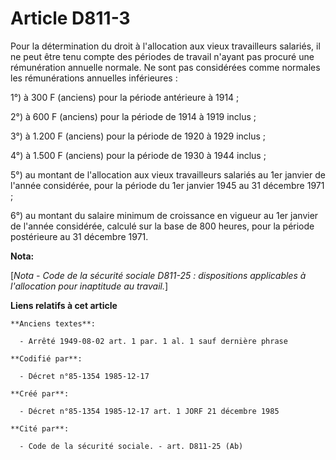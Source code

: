 # Article D811-3

Pour la détermination du droit à l'allocation aux vieux travailleurs salariés, il ne peut être tenu compte des périodes de
travail n'ayant pas procuré une rémunération annuelle normale. Ne sont pas considérées comme normales les rémunérations
annuelles inférieures : 

1°) à 300 F (anciens) pour la période antérieure à 1914 ; 

2°) à 600 F (anciens) pour la période de 1914 à 1919 inclus ; 

3°) à 1.200 F (anciens) pour la période de 1920 à 1929 inclus ; 

4°) à 1.500 F (anciens) pour la période de 1930 à 1944 inclus ; 

5°) au montant de l'allocation aux vieux travailleurs salariés au 1er janvier de l'année considérée, pour la période du 1er
janvier 1945 au 31 décembre 1971 ; 

6°) au montant du salaire minimum de croissance en vigueur au 1er janvier de l'année considérée, calculé sur la base de 800
heures, pour la période postérieure au 31 décembre 1971.

**Nota:**

[*Nota - Code de la sécurité sociale D811-25 : dispositions applicables à l'allocation pour inaptitude au travail.*]

**Liens relatifs à cet article**

	**Anciens textes**:

	  - Arrêté 1949-08-02 art. 1 par. 1 al. 1 sauf dernière phrase

	**Codifié par**:

	  - Décret n°85-1354 1985-12-17

	**Créé par**:

	  - Décret n°85-1354 1985-12-17 art. 1 JORF 21 décembre 1985

	**Cité par**:

	  - Code de la sécurité sociale. - art. D811-25 (Ab)
